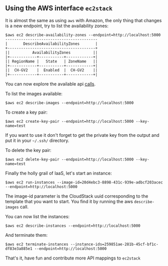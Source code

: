 Using the AWS interface `ec2stack`
----------------------------------

It is almost the same as using `aws` with Amazon, the only thing that changes is a new endpoint, try to list the availability zones:

    $aws ec2 describe-availability-zones --endpoint=http://localhost:5000
    -----------------------------------------
    |       DescribeAvailabilityZones       |
    +---------------------------------------+
    ||          AvailabilityZones          ||
    |+------------+-----------+------------+|
    || RegionName |   State   | ZoneName   ||
    |+------------+-----------+------------+|
    ||  CH-GV2    |  Enabled  |  CH-GV2    ||
    |+------------+-----------+------------+|

You can now explore the available api [calls](https://github.com/BroganD1993/ec2stack/blob/master/ec2stack/controllers/default.py).

To list the images available:

    $aws ec2 describe-images --endpoint=http://localhost:5000

To create a key pair:

    $aws ec2 create-key-pair --endpoint=http://localhost:5000 --key-name=test

If you want to use it don't forget to get the private key from the output and put it in your `~/.ssh/` directory.

To delete the key pair:

    $aws ec2 delete-key-pair --endpoint=http://localhost:5000 --key-name=test

Finally the holly grail of IaaS, let's start an instance:

    $aws ec2 run-instances --image-id=20d4ebc3-8898-431c-939e-adbcf203acec --endpoint=http://localhost:5000

The image-id parameter is the CloudStack uuid corresponding to the template that you want to start. You find it by running the aws `describe-images` call.

You can now list the instances:

    $aws ec2 describe-instances --endpoint=http://localhost:5000

And terminate them:

    $aws ec2 terminate-instances --instance-ids=259851ae-281b-45cf-bf1c-df83e3a885e1 --endpoint=http://localhost:5000

That's it, have fun and contribute more API mappings to `ec2stack`

